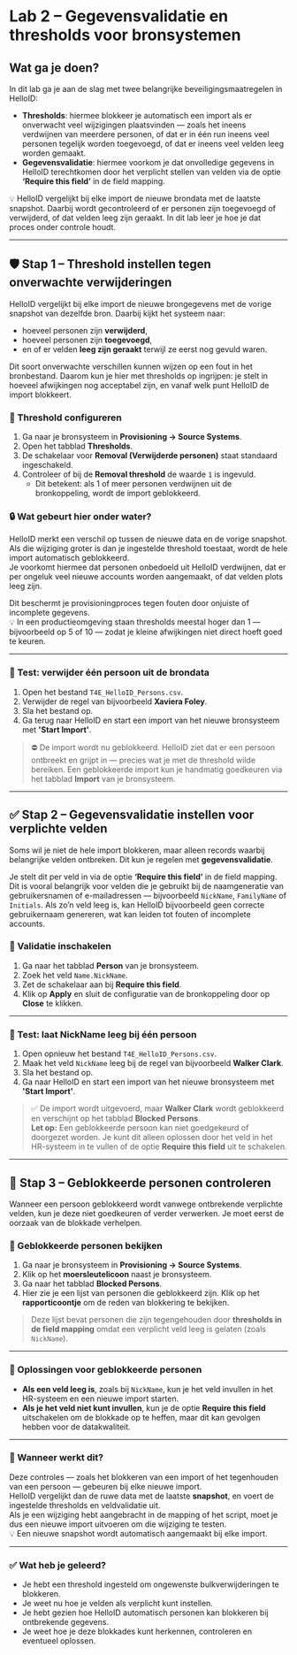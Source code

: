 # Lab 2 – Gegevensvalidatie en thresholds voor bronsystemen

## Wat ga je doen?

In dit lab ga je aan de slag met twee belangrijke beveiligingsmaatregelen in HelloID:

- **Thresholds**: hiermee blokkeer je automatisch een import als er onverwacht veel wijzigingen plaatsvinden — zoals het ineens verdwijnen van meerdere personen, of dat er in één run ineens veel personen tegelijk worden toegevoegd, of dat er ineens veel velden leeg worden gemaakt.
- **Gegevensvalidatie**: hiermee voorkom je dat onvolledige gegevens in HelloID terechtkomen door het verplicht stellen van velden via de optie **‘Require this field’** in de field mapping.

💡 HelloID vergelijkt bij elke import de nieuwe brondata met de laatste snapshot. Daarbij wordt gecontroleerd of er personen zijn toegevoegd of verwijderd, of dat velden leeg zijn geraakt. In dit lab leer je hoe je dat proces onder controle houdt.

---

## 🛡️ Stap 1 – Threshold instellen tegen onverwachte verwijderingen

HelloID vergelijkt bij elke import de nieuwe brongegevens met de vorige snapshot van dezelfde bron. Daarbij kijkt het systeem naar:
- hoeveel personen zijn **verwijderd**,  
- hoeveel personen zijn **toegevoegd**,  
- en of er velden **leeg zijn geraakt** terwijl ze eerst nog gevuld waren.  

Dit soort onverwachte verschillen kunnen wijzen op een fout in het bronbestand. Daarom kun je hier met thresholds op ingrijpen: je stelt in hoeveel afwijkingen nog acceptabel zijn, en vanaf welk punt HelloID de import blokkeert.

### 🔧 Threshold configureren

1. Ga naar je bronsysteem in **Provisioning → Source Systems**.  
2. Open het tabblad **Thresholds**.  
3. De schakelaar voor **Removal (Verwijderde personen)** staat standaard ingeschakeld.  
4. Controleer of bij de **Removal threshold** de waarde `1` is ingevuld.  
   - Dit betekent: als 1 of meer personen verdwijnen uit de bronkoppeling, wordt de import geblokkeerd.

### 🔒 Wat gebeurt hier onder water?

HelloID merkt een verschil op tussen de nieuwe data en de vorige snapshot. Als die wijziging groter is dan je ingestelde threshold toestaat, wordt de hele import automatisch geblokkeerd.  
Je voorkomt hiermee dat personen onbedoeld uit HelloID verdwijnen, dat er per ongeluk veel nieuwe accounts worden aangemaakt, of dat velden plots leeg zijn.

Dit beschermt je provisioningproces tegen fouten door onjuiste of incomplete gegevens.  
💡 In een productieomgeving staan thresholds meestal hoger dan 1 — bijvoorbeeld op 5 of 10 — zodat je kleine afwijkingen niet direct hoeft goed te keuren.

---

### 🧪 Test: verwijder één persoon uit de brondata

1. Open het bestand `T4E_HelloID_Persons.csv`.  
2. Verwijder de regel van bijvoorbeeld **Xaviera Foley**.  
3. Sla het bestand op.  
4. Ga terug naar HelloID en start een import van het nieuwe bronsysteem met **'Start Import'**.

> ⛔️ De import wordt nu geblokkeerd. HelloID ziet dat er een persoon ontbreekt en grijpt in — precies wat je met de threshold wilde bereiken. Een geblokkeerde import kun je handmatig goedkeuren via het tabblad **Import** van je bronsysteem.

---

## ✅ Stap 2 – Gegevensvalidatie instellen voor verplichte velden

Soms wil je niet de hele import blokkeren, maar alleen records waarbij belangrijke velden ontbreken. Dit kun je regelen met **gegevensvalidatie**.

Je stelt dit per veld in via de optie **‘Require this field’** in de field mapping.  
Dit is vooral belangrijk voor velden die je gebruikt bij de naamgeneratie van gebruikersnamen of e-mailadressen — bijvoorbeeld `NickName`, `FamilyName` of `Initials`. Als zo’n veld leeg is, kan HelloID bijvoorbeeld geen correcte gebruikernaam genereren, wat kan leiden tot fouten of incomplete accounts.

### 🔧 Validatie inschakelen

1. Ga naar het tabblad **Person** van je bronsysteem.  
2. Zoek het veld `Name.NickName`.  
3. Zet de schakelaar aan bij **Require this field**.  
4. Klik op **Apply** en sluit de configuratie van de bronkoppeling door op **Close** te klikken.

---

### 🧪 Test: laat NickName leeg bij één persoon

1. Open opnieuw het bestand `T4E_HelloID_Persons.csv`.  
2. Maak het veld `NickName` leeg bij de regel van bijvoorbeeld **Walker Clark**.  
3. Sla het bestand op.  
4. Ga naar HelloID en start een import van het nieuwe bronsysteem met **'Start Import'**.

> ✅ De import wordt uitgevoerd, maar **Walker Clark** wordt geblokkeerd en verschijnt op het tabblad **Blocked Persons**.  
> **Let op:** Een geblokkeerde persoon kan niet goedgekeurd of doorgezet worden. Je kunt dit alleen oplossen door het veld in het HR-systeem in te vullen of de optie **Require this field** uit te schakelen.

---

## 🛑 Stap 3 – Geblokkeerde personen controleren

Wanneer een persoon geblokkeerd wordt vanwege ontbrekende verplichte velden, kun je deze niet goedkeuren of verder verwerken. Je moet eerst de oorzaak van de blokkade verhelpen.

### 🔧 Geblokkeerde personen bekijken

1. Ga naar je bronsysteem in **Provisioning → Source Systems**.  
2. Klik op het **moersleutelicoon** naast je bronsysteem.  
3. Ga naar het tabblad **Blocked Persons**.  
4. Hier zie je een lijst van personen die geblokkeerd zijn. Klik op het **rapporticoontje** om de reden van blokkering te bekijken.

> Deze lijst bevat personen die zijn tegengehouden door **thresholds in de field mapping** omdat een verplicht veld leeg is gelaten (zoals `NickName`).

---

### 🔄 Oplossingen voor geblokkeerde personen

- **Als een veld leeg is**, zoals bij `NickName`, kun je het veld invullen in het HR-systeem en een nieuwe import starten.  
- **Als je het veld niet kunt invullen**, kun je de optie **Require this field** uitschakelen om de blokkade op te heffen, maar dit kan gevolgen hebben voor de datakwaliteit.

---

### 🔄 Wanneer werkt dit?

Deze controles — zoals het blokkeren van een import of het tegenhouden van een persoon — gebeuren bij elke nieuwe import.  
HelloID vergelijkt dan de ruwe data met de laatste **snapshot**, en voert de ingestelde thresholds en veldvalidatie uit.  
Als je een wijziging hebt aangebracht in de mapping of het script, moet je dus een nieuwe import uitvoeren om die wijziging te testen.  
💡 Een nieuwe snapshot wordt automatisch aangemaakt bij elke import.

---

### ✅ Wat heb je geleerd?

- Je hebt een threshold ingesteld om ongewenste bulkverwijderingen te blokkeren.  
- Je weet nu hoe je velden als verplicht kunt instellen.  
- Je hebt gezien hoe HelloID automatisch personen kan blokkeren bij ontbrekende gegevens.  
- Je weet hoe je deze blokkades kunt herkennen, controleren en eventueel oplossen.
